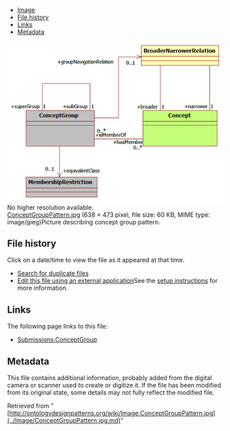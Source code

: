 * [Image](../Image/ConceptGroupPattern.jpg.md#file)
* [File history](../Image/ConceptGroupPattern.jpg.md#filehistory)
* [Links](../Image/ConceptGroupPattern.jpg.md#filelinks)
* [Metadata](../Image/ConceptGroupPattern.jpg.md#metadata)

[![Image:ConceptGroupPattern.jpg](../images/e/e8/ConceptGroupPattern.jpg)](../images/e/e8/ConceptGroupPattern.jpg)  
No higher resolution available.  
[ConceptGroupPattern.jpg](../images/e/e8/ConceptGroupPattern.jpg)‎ (638 × 473 pixel, file size: 60 KB, MIME type: image/jpeg)Picture describing concept group pattern.




## File history

Click on a date/time to view the file as it appeared at that time.



  
* [Search for duplicate files](http://ontologydesignpatterns.org/wiki/Special:FileDuplicateSearch/ConceptGroupPattern.jpg "Special:FileDuplicateSearch/ConceptGroupPattern.jpg")
* [Edit this file using an external application](http://ontologydesignpatterns.org/wiki/index.php?title=Image:ConceptGroupPattern.jpg&action=edit&externaledit=true&mode=file "Image:ConceptGroupPattern.jpg")See the [setup instructions](http://www.mediawiki.org/wiki/Manual:External_editors "http://www.mediawiki.org/wiki/Manual:External_editors") for more information.

## Links



The following page links to this file:


* [Submissions:ConceptGroup](../Submissions/ConceptGroup.md "Submissions:ConceptGroup")

## Metadata


This file contains additional information, probably added from the digital camera or scanner used to create or digitize it.
If the file has been modified from its original state, some details may not fully reflect the modified file.




Retrieved from "[http://ontologydesignpatterns.org/wiki/Image:ConceptGroupPattern.jpg](../Image/ConceptGroupPattern.jpg.md)"